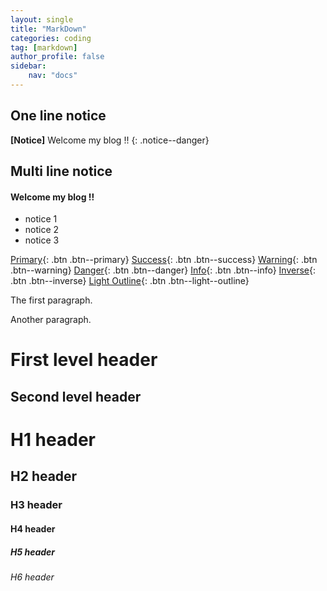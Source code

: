 ```yaml
---
layout: single
title: "MarkDown"
categories: coding
tag: [markdown]
author_profile: false
sidebar:
    nav: "docs"
---
```


## One line notice
**[Notice]** Welcome my blog !!
{: .notice--danger}

## Multi line notice
<div class = "notice--success">
<h4>Welcome my blog !!</h4>
<ul>
    <li>notice 1</li>
    <li>notice 2</li>
    <li>notice 3</li>
</ul>
</div>

[Primary](https://google.com){: .btn .btn--primary}
[Success](https://google.com){: .btn .btn--success}
[Warning](https://google.com){: .btn .btn--warning}
[Danger](https://google.com){: .btn .btn--danger}
[Info](https://google.com){: .btn .btn--info}
[Inverse](https://google.com){: .btn .btn--inverse}
[Light Outline](https://google.com){: .btn .btn--light--outline}

The first paragraph.

Another paragraph.

First level header
==================

Second level header
-------------------

# H1 header

## H2 header

### H3 header

#### H4 header

##### H5 header

###### H6 header







